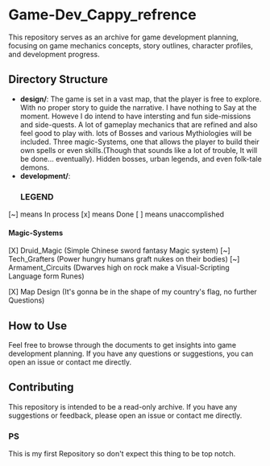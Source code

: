 # Game-Dev_Cappy_refrence

This repository serves as an archive for game development planning, focusing on game mechanics concepts, story outlines, character profiles, and development progress.

## Directory Structure

- **design/**: The game is set in a vast map, that the player is free to explore. With no proper story to guide the narrative. I have nothing to Say at the moment. Howeve I do intend to have intersting and fun side-missions and side-quests. A lot of gameplay mechanics that are refined and also feel good to play with. lots of Bosses and various Mythiologies will be included. Three magic-Systems, one that allows the player to build their own spells or even skills.(Though that sounds like a lot of trouble, It will be done... eventually). Hidden bosses, urban legends, and even folk-tale demons.
- **development/**:
   ### LEGEND
[~]
means In process
[x]
means Done
[ ]
means unaccomplished

#### Magic-Systems
[X] Druid_Magic (Simple Chinese sword fantasy Magic system)
[~] Tech_Grafters (Power hungry humans graft nukes on their bodies)
[~] Armament_Circuits (Dwarves high on rock make a Visual-Scripting Language form Runes)

[X] Map Design (It's gonna be in the shape of my country's flag, no further Questions)
## How to Use

Feel free to browse through the documents to get insights into game development planning. If you have any questions or suggestions, you can open an issue or contact me directly.

## Contributing

This repository is intended to be a read-only archive. If you have any suggestions or feedback, please open an issue or contact me directly.

### PS
This is my first Repository so don't expect this thing to be top notch. 